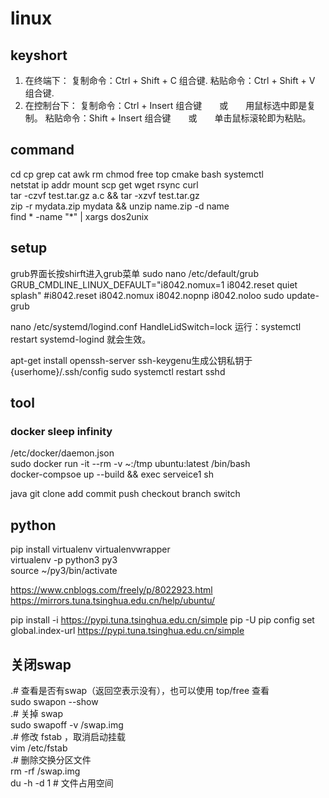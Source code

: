 # linux

## keyshort
  1. 在终端下：
     复制命令：Ctrl + Shift + C  组合键.
     粘贴命令：Ctrl + Shift + V  组合键.
  2. 在控制台下：
     复制命令：Ctrl + Insert  组合键　　或　　用鼠标选中即是复制。
     粘贴命令：Shift + Insert  组合键　　或　　单击鼠标滚轮即为粘贴。

## command
 cd cp grep cat awk rm chmod  free top cmake bash systemctl    
 netstat ip addr mount scp get wget rsync curl     
 tar -czvf test.tar.gz a.c && tar -xzvf test.tar.gz     
 zip -r mydata.zip mydata  && unzip name.zip -d name    
find * -name "*" | xargs dos2unix    

## setup
 grub界面长按shirft进入grub菜单
 sudo nano /etc/default/grub
 GRUB_CMDLINE_LINUX_DEFAULT="i8042.nomux=1 i8042.reset  quiet splash"
 #i8042.reset i8042.nomux i8042.nopnp i8042.noloo 
 sudo update-grub

 nano /etc/systemd/logind.conf
 HandleLidSwitch=lock
 运行：systemctl restart systemd-logind 就会生效。


 apt-get install openssh-server
 ssh-keygenu生成公钥私钥于{userhome}/.ssh/config
 sudo systemctl restart sshd


## tool
### docker sleep infinity 
/etc/docker/daemon.json    
sudo docker run -it --rm  -v ~:/tmp ubuntu:latest /bin/bash    
 docker-compsoe up --build && exec serveice1 sh    

 java
 git clone add commit push checkout branch switch
 
## python
pip install virtualenv virtualenvwrapper     
virtualenv -p python3 py3     
source ~/py3/bin/activate   

https://www.cnblogs.com/freely/p/8022923.html
 https://mirrors.tuna.tsinghua.edu.cn/help/ubuntu/

pip install -i https://pypi.tuna.tsinghua.edu.cn/simple pip -U 
pip config set global.index-url https://pypi.tuna.tsinghua.edu.cn/simple

## 关闭swap    
  .# 查看是否有swap（返回空表示没有），也可以使用 top/free 查看    
  sudo swapon --show    
  .# 关掉 swap     
  sudo swapoff -v /swap.img     
  .# 修改 fstab ，取消启动挂载    
  vim /etc/fstab     
  .# 删除交换分区文件    
  rm -rf /swap.img    
  du -h -d 1 # 文件占用空间    
